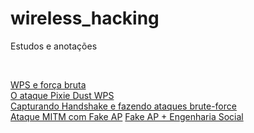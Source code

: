 # wireless_hacking
Estudos e anotações 

<br />

[WPS e força bruta](https://medium.com/@robertocoliver/wps-e-for%C3%A7a-bruta-0ce258fa9974)<br />
[O ataque Pixie Dust WPS](https://medium.com/@robertocoliver/o-ataque-pixie-dust-wps-a669fbb58625)<br />
[Capturando Handshake e fazendo ataques brute-force](https://medium.com/@robertocoliver/capturando-handshake-e-fazendo-ataques-brute-force-c813d015b475)<br/>
[Ataque MITM com Fake AP](https://medium.com/@robertocoliver/ataque-mitm-com-fake-ap-699a9ee36ab8)
[Fake AP + Engenharia Social](https://medium.com/@robertocoliver/fake-ap-engenharia-social-01c4ae0a63ae)
<br />
